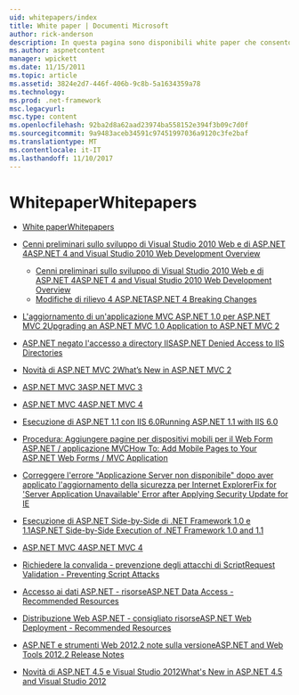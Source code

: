 ```yaml
---
uid: whitepapers/index
title: White paper | Documenti Microsoft
author: rick-anderson
description: In questa pagina sono disponibili white paper che consentono di installare e configurare ASP.NET e per facilitare la scrittura di applicazioni ASP.NET flessibile, sicure e veloce.
ms.author: aspnetcontent
manager: wpickett
ms.date: 11/15/2011
ms.topic: article
ms.assetid: 3824e2d7-446f-406b-9c8b-5a1634359a78
ms.technology: 
ms.prod: .net-framework
msc.legacyurl: 
msc.type: content
ms.openlocfilehash: 92ba2d8a62aad23974ba558152e394f3b09c7d0f
ms.sourcegitcommit: 9a9483aceb34591c97451997036a9120c3fe2baf
ms.translationtype: MT
ms.contentlocale: it-IT
ms.lasthandoff: 11/10/2017
---
```

<a name="whitepapers"></a><span data-ttu-id="0ea8f-103">Whitepaper</span><span class="sxs-lookup"><span data-stu-id="0ea8f-103">Whitepapers</span></span>
====================
- [<span data-ttu-id="0ea8f-104">White paper</span><span class="sxs-lookup"><span data-stu-id="0ea8f-104">Whitepapers</span></span>](overview.md)
- [<span data-ttu-id="0ea8f-105">Cenni preliminari sullo sviluppo di Visual Studio 2010 Web e di ASP.NET 4</span><span class="sxs-lookup"><span data-stu-id="0ea8f-105">ASP.NET 4 and Visual Studio 2010 Web Development Overview</span></span>](aspnet4/index.md)

    - [<span data-ttu-id="0ea8f-106">Cenni preliminari sullo sviluppo di Visual Studio 2010 Web e di ASP.NET 4</span><span class="sxs-lookup"><span data-stu-id="0ea8f-106">ASP.NET 4 and Visual Studio 2010 Web Development Overview</span></span>](aspnet4/overview.md)
    - [<span data-ttu-id="0ea8f-107">Modifiche di rilievo 4 ASP.NET</span><span class="sxs-lookup"><span data-stu-id="0ea8f-107">ASP.NET 4 Breaking Changes</span></span>](aspnet4/breaking-changes.md)
- [<span data-ttu-id="0ea8f-108">L'aggiornamento di un'applicazione MVC ASP.NET 1.0 per ASP.NET MVC 2</span><span class="sxs-lookup"><span data-stu-id="0ea8f-108">Upgrading an ASP.NET MVC 1.0 Application to ASP.NET MVC 2</span></span>](aspnet-mvc2-upgrade-notes.md)
- [<span data-ttu-id="0ea8f-109">ASP.NET negato l'accesso a directory IIS</span><span class="sxs-lookup"><span data-stu-id="0ea8f-109">ASP.NET Denied Access to IIS Directories</span></span>](denied-access-to-iis-directories.md)
- [<span data-ttu-id="0ea8f-110">Novità di ASP.NET MVC 2</span><span class="sxs-lookup"><span data-stu-id="0ea8f-110">What’s New in ASP.NET MVC 2</span></span>](what-is-new-in-aspnet-mvc.md)
- [<span data-ttu-id="0ea8f-111">ASP.NET MVC 3</span><span class="sxs-lookup"><span data-stu-id="0ea8f-111">ASP.NET MVC 3</span></span>](mvc3-release-notes.md)
- [<span data-ttu-id="0ea8f-112">ASP.NET MVC 4</span><span class="sxs-lookup"><span data-stu-id="0ea8f-112">ASP.NET MVC 4</span></span>](mvc4-beta-release-notes.md)
- [<span data-ttu-id="0ea8f-113">Esecuzione di ASP.NET 1.1 con IIS 6.0</span><span class="sxs-lookup"><span data-stu-id="0ea8f-113">Running ASP.NET 1.1 with IIS 6.0</span></span>](aspnet-and-iis6.md)
- [<span data-ttu-id="0ea8f-114">Procedura: Aggiungere pagine per dispositivi mobili per il Web Form ASP.NET / applicazione MVC</span><span class="sxs-lookup"><span data-stu-id="0ea8f-114">How To: Add Mobile Pages to Your ASP.NET Web Forms / MVC Application</span></span>](add-mobile-pages-to-your-aspnet-web-forms-mvc-application.md)
- [<span data-ttu-id="0ea8f-115">Correggere l'errore "Applicazione Server non disponibile" dopo aver applicato l'aggiornamento della sicurezza per Internet Explorer</span><span class="sxs-lookup"><span data-stu-id="0ea8f-115">Fix for 'Server Application Unavailable' Error after Applying Security Update for IE</span></span>](ms03-32-issue.md)
- [<span data-ttu-id="0ea8f-116">Esecuzione di ASP.NET Side-by-Side di .NET Framework 1.0 e 1.1</span><span class="sxs-lookup"><span data-stu-id="0ea8f-116">ASP.NET Side-by-Side Execution of .NET Framework 1.0 and 1.1</span></span>](side-by-side-with-10.md)
- [<span data-ttu-id="0ea8f-117">ASP.NET MVC 4</span><span class="sxs-lookup"><span data-stu-id="0ea8f-117">ASP.NET MVC 4</span></span>](mvc4-release-notes.md)
- [<span data-ttu-id="0ea8f-118">Richiedere la convalida - prevenzione degli attacchi di Script</span><span class="sxs-lookup"><span data-stu-id="0ea8f-118">Request Validation - Preventing Script Attacks</span></span>](request-validation.md)
- [<span data-ttu-id="0ea8f-119">Accesso ai dati ASP.NET - risorse</span><span class="sxs-lookup"><span data-stu-id="0ea8f-119">ASP.NET Data Access - Recommended Resources</span></span>](aspnet-data-access-content-map.md)
- [<span data-ttu-id="0ea8f-120">Distribuzione Web ASP.NET - consigliato risorse</span><span class="sxs-lookup"><span data-stu-id="0ea8f-120">ASP.NET Web Deployment - Recommended Resources</span></span>](aspnet-web-deployment-content-map.md)
- [<span data-ttu-id="0ea8f-121">ASP.NET e strumenti Web 2012.2 note sulla versione</span><span class="sxs-lookup"><span data-stu-id="0ea8f-121">ASP.NET and Web Tools 2012.2 Release Notes</span></span>](aspnet-and-web-tools-20122-release-notes.md)
- [<span data-ttu-id="0ea8f-122">Novità di ASP.NET 4.5 e Visual Studio 2012</span><span class="sxs-lookup"><span data-stu-id="0ea8f-122">What's New in ASP.NET 4.5 and Visual Studio 2012</span></span>](whats-new-in-aspnet-45-and-visual-studio-2012.md)
